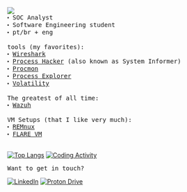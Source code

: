 <div align="left">
  <samp>
    <img src="https://readme-typing-svg.demolab.com?font=Fira+Code&size=15&pause=1000&color=8D8D8D&width=435&lines=%3E+whoami"> <br>
    ⬝ SOC Analyst <br>
    ⬝ Software Engineering student <br>
    ⬝ pt/br + eng <br>
  </samp>
  
  <br>

  <samp>
    tools (my favorites): <br>
    ⬝ <a href="https://www.wireshark.org/"> Wireshark</a> <br>
    ⬝ <a href="https://processhacker.sourceforge.io/"> Process Hacker</a> (also known as System Informer) <br>
    ⬝ <a href="https://learn.microsoft.com/en-us/sysinternals/downloads/procmon"> Procmon</a> <br>
    ⬝ <a href="https://learn.microsoft.com/en-us/sysinternals/downloads/process-explorer"> Process Explorer</a> <br>
    ⬝ <a href="https://www.volatilityfoundation.org/"> Volatility</a> <br>
  </samp>

  <br>

  <samp>
    The greatest of all time: <br>
    ⬝ <a href="https://wazuh.com"> Wazuh</a> <br>
  </samp>
  
  <br>

  <samp>
    VM Setups (that I like very much): <br>
    ⬝ <a href="https://remnux.org/"> REMnux</a> <br>
    ⬝ <a href="https://github.com/mandiant/flare-vm"> FLARE VM</a> <br>
  </samp>


<br>

  
[![Top Langs](https://github-readme-stats.vercel.app/api/top-langs/?username=wh0isandrew&layout=compact&theme=transparent&hide_border=true&hide=markdown,html,css&title_color=8D8D8D&custom_title=Top%20Langs%20in%20My%20GitHub%20Repos&text_color=8D8D8D&line_height=50)](https://github.com/wh0isandrew)
[![Coding Activity](https://github-stats-wh0isandrew.vercel.app/api/wakatime?username=wh0isandrew&hide_border=true&hide=markdown,html,css,gitignore%20file,IDEA_MODULE,xml&langs_count=2&theme=transparent&layout=default&title_color=8D8D8D&custom_title=Weekly%20Activity&text_color=8D8D8D&line_height=40)](https://github.com/wh0isandrew)


 <samp> Want to get in touch? </samp>

[![LinkedIn](https://img.shields.io/badge/Linkedin-%230077B5.svg?style=Flat&logo=Linkedin&logoColor=white)](https://www.linkedin.com/in/andr3l/)
[![Proton Drive](https://img.shields.io/badge/Proton%20Mail-6d4aff?style=Flat&logo=proton%20drive&logoColor=white)](mailto:andre.luiz.ribeiro@pm.me)
